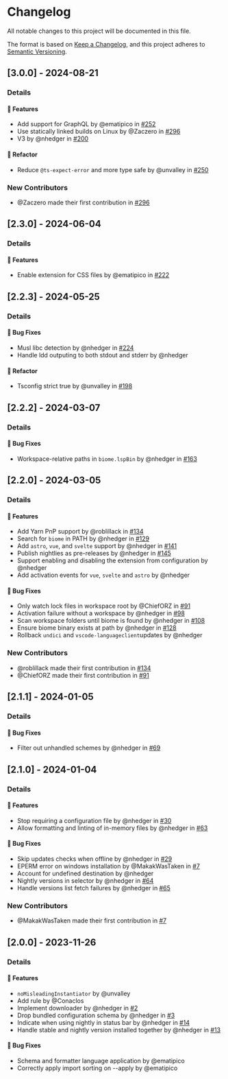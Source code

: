 # Changelog

All notable changes to this project will be documented in this file.

The format is based on [Keep a Changelog](https://keepachangelog.com/en/1.0.0/),
and this project adheres to
[Semantic Versioning](https://semver.org/spec/v2.0.0.html).

## [3.0.0] - 2024-08-21

### Details

#### <!-- 0 -->🚀 Features

-   Add support for GraphQL by @ematipico in
    [#252](https://github.com/biomejs/biome-vscode/pull/252)
-   Use statically linked builds on Linux by @Zaczero in
    [#296](https://github.com/biomejs/biome-vscode/pull/296)
-   V3 by @nhedger in [#200](https://github.com/biomejs/biome-vscode/pull/200)

#### <!-- 2 -->🚜 Refactor

-   Reduce `@ts-expect-error` and more type safe by @unvalley in
    [#250](https://github.com/biomejs/biome-vscode/pull/250)

### New Contributors

-   @Zaczero made their first contribution in
    [#296](https://github.com/biomejs/biome-vscode/pull/296)

## [2.3.0] - 2024-06-04

### Details

#### <!-- 0 -->🚀 Features

-   Enable extension for CSS files by @ematipico in
    [#222](https://github.com/biomejs/biome-vscode/pull/222)

## [2.2.3] - 2024-05-25

### Details

#### <!-- 1 -->🐛 Bug Fixes

-   Musl libc detection by @nhedger in
    [#224](https://github.com/biomejs/biome-vscode/pull/224)
-   Handle ldd outputing to both stdout and stderr by @nhedger

#### <!-- 2 -->🚜 Refactor

-   Tsconfig strict true by @unvalley in
    [#198](https://github.com/biomejs/biome-vscode/pull/198)

## [2.2.2] - 2024-03-07

### Details

#### <!-- 1 -->🐛 Bug Fixes

-   Workspace-relative paths in `biome.lspBin` by @nhedger in
    [#163](https://github.com/biomejs/biome-vscode/pull/163)

## [2.2.0] - 2024-03-05

### Details

#### <!-- 0 -->🚀 Features

-   Add Yarn PnP support by @roblillack in
    [#134](https://github.com/biomejs/biome-vscode/pull/134)
-   Search for `biome` in PATH by @nhedger in
    [#129](https://github.com/biomejs/biome-vscode/pull/129)
-   Add `astro`, `vue`, and `svelte` support by @nhedger in
    [#141](https://github.com/biomejs/biome-vscode/pull/141)
-   Publish nightlies as pre-releases by @nhedger in
    [#145](https://github.com/biomejs/biome-vscode/pull/145)
-   Support enabling and disabling the extension from configuration by @nhedger
-   Add activation events for `vue`, `svelte` and `astro` by @nhedger

#### <!-- 1 -->🐛 Bug Fixes

-   Only watch lock files in workspace root by @ChiefORZ in
    [#91](https://github.com/biomejs/biome-vscode/pull/91)
-   Activation failure without a workspace by @nhedger in
    [#98](https://github.com/biomejs/biome-vscode/pull/98)
-   Scan workspace folders until biome is found by @nhedger in
    [#108](https://github.com/biomejs/biome-vscode/pull/108)
-   Ensure biome binary exists at path by @nhedger in
    [#128](https://github.com/biomejs/biome-vscode/pull/128)
-   Rollback `undici` and `vscode-languageclient`updates by @nhedger

### New Contributors

-   @roblillack made their first contribution in
    [#134](https://github.com/biomejs/biome-vscode/pull/134)
-   @ChiefORZ made their first contribution in
    [#91](https://github.com/biomejs/biome-vscode/pull/91)

## [2.1.1] - 2024-01-05

### Details

#### <!-- 1 -->🐛 Bug Fixes

-   Filter out unhandled schemes by @nhedger in
    [#69](https://github.com/biomejs/biome-vscode/pull/69)

## [2.1.0] - 2024-01-04

### Details

#### <!-- 0 -->🚀 Features

-   Stop requiring a configuration file by @nhedger in
    [#30](https://github.com/biomejs/biome-vscode/pull/30)
-   Allow formatting and linting of in-memory files by @nhedger in
    [#63](https://github.com/biomejs/biome-vscode/pull/63)

#### <!-- 1 -->🐛 Bug Fixes

-   Skip updates checks when offline by @nhedger in
    [#29](https://github.com/biomejs/biome-vscode/pull/29)
-   EPERM error on windows installation by @MakakWasTaken in
    [#7](https://github.com/biomejs/biome-vscode/pull/7)
-   Account for undefined destination by @nhedger
-   Nightly versions in selector by @nhedger in
    [#64](https://github.com/biomejs/biome-vscode/pull/64)
-   Handle versions list fetch failures by @nhedger in
    [#65](https://github.com/biomejs/biome-vscode/pull/65)

### New Contributors

-   @MakakWasTaken made their first contribution in
    [#7](https://github.com/biomejs/biome-vscode/pull/7)

## [2.0.0] - 2023-11-26

### Details

#### <!-- 0 -->🚀 Features

-   `noMisleadingInstantiator` by @unvalley
-   Add rule by @Conaclos
-   Implement downloader by @nhedger in
    [#2](https://github.com/biomejs/biome-vscode/pull/2)
-   Drop bundled configuration schema by @nhedger in
    [#3](https://github.com/biomejs/biome-vscode/pull/3)
-   Indicate when using nightly in status bar by @nhedger in
    [#14](https://github.com/biomejs/biome-vscode/pull/14)
-   Handle stable and nightly version installed together by @nhedger in
    [#13](https://github.com/biomejs/biome-vscode/pull/13)

#### <!-- 1 -->🐛 Bug Fixes

-   Schema and formatter language application by @ematipico
-   Correctly apply import sorting on --apply by @ematipico
